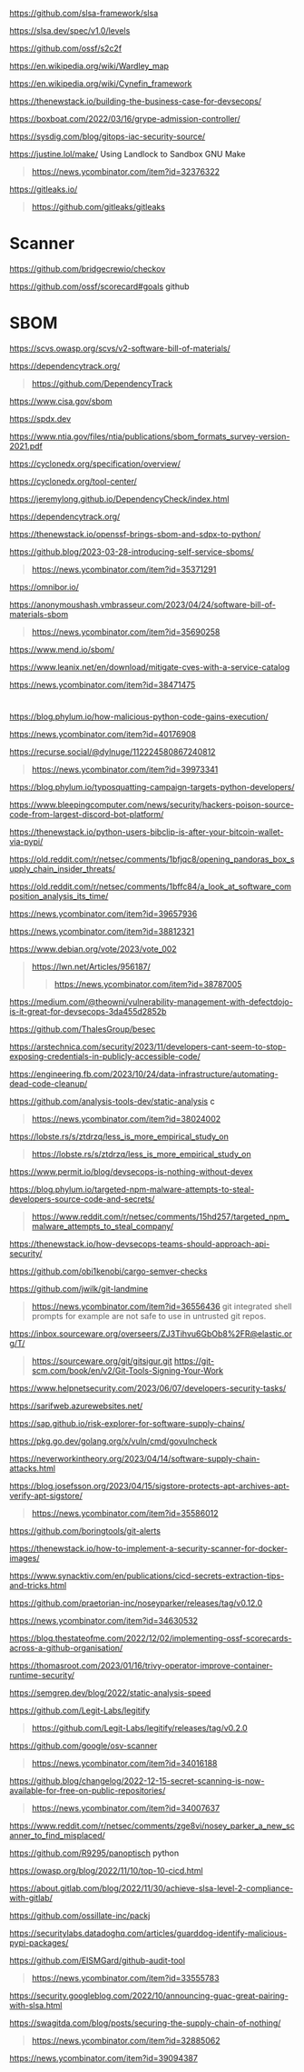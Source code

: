 https://github.com/slsa-framework/slsa

https://slsa.dev/spec/v1.0/levels

https://github.com/ossf/s2c2f

https://en.wikipedia.org/wiki/Wardley_map

https://en.wikipedia.org/wiki/Cynefin_framework

https://thenewstack.io/building-the-business-case-for-devsecops/

https://boxboat.com/2022/03/16/grype-admission-controller/

https://sysdig.com/blog/gitops-iac-security-source/

https://justine.lol/make/ Using Landlock to Sandbox GNU Make
> https://news.ycombinator.com/item?id=32376322

https://gitleaks.io/
> https://github.com/gitleaks/gitleaks

# Scanner
https://github.com/bridgecrewio/checkov

https://github.com/ossf/scorecard#goals github

# SBOM
https://scvs.owasp.org/scvs/v2-software-bill-of-materials/

https://dependencytrack.org/
> https://github.com/DependencyTrack

https://www.cisa.gov/sbom

https://spdx.dev

https://www.ntia.gov/files/ntia/publications/sbom_formats_survey-version-2021.pdf

https://cyclonedx.org/specification/overview/

https://cyclonedx.org/tool-center/

https://jeremylong.github.io/DependencyCheck/index.html

https://dependencytrack.org/

https://thenewstack.io/openssf-brings-sbom-and-sdpx-to-python/

https://github.blog/2023-03-28-introducing-self-service-sboms/
> https://news.ycombinator.com/item?id=35371291

https://omnibor.io/

https://anonymoushash.vmbrasseur.com/2023/04/24/software-bill-of-materials-sbom
> https://news.ycombinator.com/item?id=35690258

https://www.mend.io/sbom/

https://www.leanix.net/en/download/mitigate-cves-with-a-service-catalog

https://news.ycombinator.com/item?id=38471475

#
https://blog.phylum.io/how-malicious-python-code-gains-execution/

https://news.ycombinator.com/item?id=40176908

https://recurse.social/@dylnuge/112224580867240812
> https://news.ycombinator.com/item?id=39973341

https://blog.phylum.io/typosquatting-campaign-targets-python-developers/

https://www.bleepingcomputer.com/news/security/hackers-poison-source-code-from-largest-discord-bot-platform/

https://thenewstack.io/python-users-bibclip-is-after-your-bitcoin-wallet-via-pypi/

https://old.reddit.com/r/netsec/comments/1bfjqc8/opening_pandoras_box_supply_chain_insider_threats/

https://old.reddit.com/r/netsec/comments/1bffc84/a_look_at_software_composition_analysis_its_time/

https://news.ycombinator.com/item?id=39657936

https://news.ycombinator.com/item?id=38812321

https://www.debian.org/vote/2023/vote_002
> https://lwn.net/Articles/956187/
> > https://news.ycombinator.com/item?id=38787005

https://medium.com/@theowni/vulnerability-management-with-defectdojo-is-it-great-for-devsecops-3da455d2852b

https://github.com/ThalesGroup/besec

https://arstechnica.com/security/2023/11/developers-cant-seem-to-stop-exposing-credentials-in-publicly-accessible-code/

https://engineering.fb.com/2023/10/24/data-infrastructure/automating-dead-code-cleanup/

https://github.com/analysis-tools-dev/static-analysis c
> https://news.ycombinator.com/item?id=38024002

https://lobste.rs/s/ztdrzq/less_is_more_empirical_study_on
> https://lobste.rs/s/ztdrzq/less_is_more_empirical_study_on

https://www.permit.io/blog/devsecops-is-nothing-without-devex

https://blog.phylum.io/targeted-npm-malware-attempts-to-steal-developers-source-code-and-secrets/
> https://www.reddit.com/r/netsec/comments/15hd257/targeted_npm_malware_attempts_to_steal_company/

https://thenewstack.io/how-devsecops-teams-should-approach-api-security/

https://github.com/obi1kenobi/cargo-semver-checks

https://github.com/jwilk/git-landmine
> https://news.ycombinator.com/item?id=36556436 git integrated shell prompts for example are not safe to use in untrusted git repos.

https://inbox.sourceware.org/overseers/ZJ3Tihvu6GbOb8%2FR@elastic.org/T/
> https://sourceware.org/git/gitsigur.git
> https://git-scm.com/book/en/v2/Git-Tools-Signing-Your-Work

https://www.helpnetsecurity.com/2023/06/07/developers-security-tasks/

https://sarifweb.azurewebsites.net/

https://sap.github.io/risk-explorer-for-software-supply-chains/

https://pkg.go.dev/golang.org/x/vuln/cmd/govulncheck

https://neverworkintheory.org/2023/04/14/software-supply-chain-attacks.html

https://blog.josefsson.org/2023/04/15/sigstore-protects-apt-archives-apt-verify-apt-sigstore/
> https://news.ycombinator.com/item?id=35586012

https://github.com/boringtools/git-alerts

https://thenewstack.io/how-to-implement-a-security-scanner-for-docker-images/

https://www.synacktiv.com/en/publications/cicd-secrets-extraction-tips-and-tricks.html

https://github.com/praetorian-inc/noseyparker/releases/tag/v0.12.0

https://news.ycombinator.com/item?id=34630532

https://blog.thestateofme.com/2022/12/02/implementing-ossf-scorecards-across-a-github-organisation/

https://thomasroot.com/2023/01/16/trivy-operator-improve-container-runtime-security/

https://semgrep.dev/blog/2022/static-analysis-speed

https://github.com/Legit-Labs/legitify
> https://github.com/Legit-Labs/legitify/releases/tag/v0.2.0

https://github.com/google/osv-scanner
> https://news.ycombinator.com/item?id=34016188

https://github.blog/changelog/2022-12-15-secret-scanning-is-now-available-for-free-on-public-repositories/
> https://news.ycombinator.com/item?id=34007637

https://www.reddit.com/r/netsec/comments/zge8vi/nosey_parker_a_new_scanner_to_find_misplaced/

https://github.com/R9295/panoptisch python

https://owasp.org/blog/2022/11/10/top-10-cicd.html

https://about.gitlab.com/blog/2022/11/30/achieve-slsa-level-2-compliance-with-gitlab/

https://github.com/ossillate-inc/packj

https://securitylabs.datadoghq.com/articles/guarddog-identify-malicious-pypi-packages/

https://github.com/EISMGard/github-audit-tool
> https://news.ycombinator.com/item?id=33555783

https://security.googleblog.com/2022/10/announcing-guac-great-pairing-with-slsa.html

https://swagitda.com/blog/posts/securing-the-supply-chain-of-nothing/
> https://news.ycombinator.com/item?id=32885062

https://news.ycombinator.com/item?id=39094387
